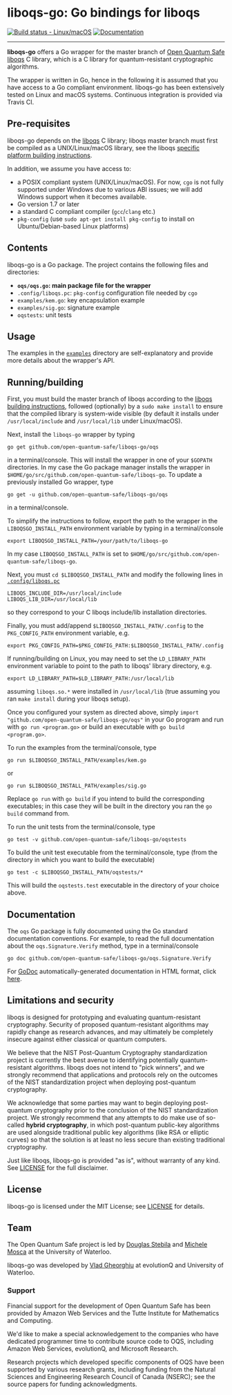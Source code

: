 liboqs-go: Go bindings for liboqs
===================================

[![Build status - Linux/macOS](https://api.travis-ci.com/open-quantum-safe/liboqs-go.svg?branch=master)](https://travis-ci.com/open-quantum-safe/liboqs-go)
[![Documentation](https://godoc.org/github.com/open-quantum-safe/liboqs-go/oqs?status.svg)](https://godoc.org/github.com/open-quantum-safe/liboqs-go/oqs)


---

**liboqs-go** offers a Go wrapper for the master branch of [Open Quantum Safe](https://openquantumsafe.org/) [liboqs](https://github.com/open-quantum-safe/liboqs/) C library, which is a C library for quantum-resistant cryptographic algorithms.

The wrapper is written in Go, hence in the following it is assumed that you have access to a Go compliant environment. liboqs-go has been extensively tested on Linux and macOS systems. Continuous integration is provided via Travis CI.

## Pre-requisites

liboqs-go depends on the [liboqs](https://github.com/open-quantum-safe/liboqs) C library; liboqs master branch must first be compiled as a UNIX/Linux/macOS library, see the liboqs [specific platform building instructions](https://github.com/open-quantum-safe/liboqs#quickstart).

In addition, we assume you have access to:

- a POSIX compliant system (UNIX/Linux/macOS). For now, `cgo` is not fully supported under Windows due to various ABI issues; we will add Windows support when it becomes available.
- Go version 1.7 or later
- a standard C compliant compiler (`gcc`/`clang` etc.)
- `pkg-config` (use `sudo apt-get install pkg-config` to install on Ubuntu/Debian-based Linux platforms)


Contents
--------

liboqs-go is a Go package. The project contains the following files
and directories:

 - **`oqs/oqs.go`: main package file for the wrapper**
 - `.config/liboqs.pc`: `pkg-config` configuration file needed by `cgo`
 - `examples/kem.go`: key encapsulation example
 - `examples/sig.go`: signature example
 - `oqstests`: unit tests

Usage
-----

The examples in the [`examples`](https://github.com/open-quantum-safe/liboqs-go/tree/master/examples) directory are self-explanatory and provide more details about the wrapper's API.

Running/building
--------------------------------------------

First, you must build the master branch of liboqs according to the [liboqs building instructions](https://github.com/open-quantum-safe/liboqs#building), followed (optionally) by a `sudo make install` to ensure that the compiled library is system-wide visible (by default it installs under `/usr/local/include` and `/usr/local/lib` under Linux/macOS).

Next, install the `liboqs-go` wrapper by typing 

    go get github.com/open-quantum-safe/liboqs-go/oqs

in a terminal/console. This will install the wrapper in one of your `$GOPATH` directories. In my case the Go package manager installs the wrapper in `$HOME/go/src/github.com/open-quantum-safe/liboqs-go`. To update a previously installed Go wrapper, type

    go get -u github.com/open-quantum-safe/liboqs-go/oqs
    
in a terminal/console.    

To simplify the instructions to follow, export the path to the wrapper in the `LIBOQSGO_INSTALL_PATH` environment variable by typing in a terminal/console

    export LIBOQSGO_INSTALL_PATH=/your/path/to/liboqs-go
    
In my case `LIBOQSGO_INSTALL_PATH` is set to `$HOME/go/src/github.com/open-quantum-safe/liboqs-go`.

Next, you must `cd $LIBOQSGO_INSTALL_PATH` and modify the following lines in [`.config/liboqs.pc`](https://github.com/open-quantum-safe/liboqs-go/tree/master/.config/liboqs.pc)

    LIBOQS_INCLUDE_DIR=/usr/local/include
    LIBOQS_LIB_DIR=/usr/local/lib
    
so they correspond to your C liboqs include/lib installation directories.

Finally, you must add/append `$LIBOQSGO_INSTALL_PATH/.config` to the `PKG_CONFIG_PATH` environment variable, e.g.

    export PKG_CONFIG_PATH=$PKG_CONFIG_PATH:$LIBOQSGO_INSTALL_PATH/.config

If running/building on Linux, you may need to set the `LD_LIBRARY_PATH` environment variable to point to the path
to liboqs' library directory, e.g.

    export LD_LIBRARY_PATH=$LD_LIBRARY_PATH:/usr/local/lib
            
assuming `liboqs.so.*` were installed in `/usr/local/lib` (true assuming you ran `make install` during your liboqs setup).
 
Once you configured your system as directed above, simply `import "github.com/open-quantum-safe/liboqs-go/oqs"` in your Go program and run with `go run <program.go>` or build an executable with `go build <program.go>`.

To run the examples from the terminal/console, type 

    go run $LIBOQSGO_INSTALL_PATH/examples/kem.go 
    
or 
    
    go run $LIBOQSGO_INSTALL_PATH/examples/sig.go

Replace `go run` with `go build` if you intend to build the corresponding executables; in this case they will be built in the directory you ran the `go build` command from. 

To run the unit tests from the terminal/console, type
	
	go test -v github.com/open-quantum-safe/liboqs-go/oqstests
	
To build the unit test executable from the terminal/console, type (from the directory in which you want to build the executable)

    go test -c $LIBOQSGO_INSTALL_PATH/oqstests/*
    
This will build the `oqstests.test` executable in the directory of your choice above.

Documentation
-------------

The `oqs` Go package is fully documented using the Go standard documentation conventions. For example, to read the full documentation about the `oqs.Signature.Verify` method, type in a terminal/console

    go doc github.com/open-quantum-safe/liboqs-go/oqs.Signature.Verify
 
For [GoDoc](https://godoc.org) automatically-generated documentation in HTML format, click [here](https://godoc.org/github.com/open-quantum-safe/liboqs-go/oqs).

Limitations and security
------------------------

liboqs is designed for prototyping and evaluating quantum-resistant cryptography. Security of proposed quantum-resistant algorithms may rapidly change as research advances, and may ultimately be completely insecure against either classical or quantum computers.

We believe that the NIST Post-Quantum Cryptography standardization project is currently the best avenue to identifying potentially quantum-resistant algorithms. liboqs does not intend to "pick winners", and we strongly recommend that applications and protocols rely on the outcomes of the NIST standardization project when deploying post-quantum cryptography.

We acknowledge that some parties may want to begin deploying post-quantum cryptography prior to the conclusion of the NIST standardization project. We strongly recommend that any attempts to do make use of so-called **hybrid cryptography**, in which post-quantum public-key algorithms are used alongside traditional public key algorithms (like RSA or elliptic curves) so that the solution is at least no less secure than existing traditional cryptography.

Just like liboqs, liboqs-go is provided "as is", without warranty of any kind. See [LICENSE](https://github.com/open-quantum-safe/liboqs-go/blob/master/LICENSE) for the full disclaimer.

License
-------

liboqs-go is licensed under the MIT License; see [LICENSE](https://github.com/open-quantum-safe/liboqs-go/blob/master/LICENSE) for details.

Team
----

The Open Quantum Safe project is led by [Douglas Stebila](https://www.douglas.stebila.ca/research/) and [Michele Mosca](http://faculty.iqc.uwaterloo.ca/mmosca/) at the University of Waterloo.

liboqs-go was developed by [Vlad Gheorghiu](http://vsoftco.github.io) at evolutionQ and University of Waterloo.

### Support

Financial support for the development of Open Quantum Safe has been provided by Amazon Web Services and the Tutte Institute for Mathematics and Computing.  

We'd like to make a special acknowledgement to the companies who have dedicated programmer time to contribute source code to OQS, including Amazon Web Services, evolutionQ, and Microsoft Research.  

Research projects which developed specific components of OQS have been supported by various research grants, including funding from the Natural Sciences and Engineering Research Council of Canada (NSERC); see the source papers for funding acknowledgments.
